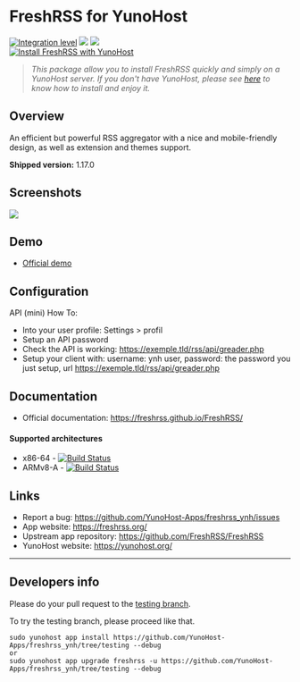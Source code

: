 # FreshRSS for YunoHost

[![Integration level](https://dash.yunohost.org/integration/freshrss.svg)](https://dash.yunohost.org/appci/app/freshrss) ![](https://ci-apps.yunohost.org/ci/badges/freshrss.status.svg) ![](https://ci-apps.yunohost.org/ci/badges/freshrss.maintain.svg)  
[![Install FreshRSS with YunoHost](https://install-app.yunohost.org/install-with-yunohost.png)](https://install-app.yunohost.org/?app=freshrss)

> *This package allow you to install FreshRSS quickly and simply on a YunoHost server.
If you don't have YunoHost, please see [here](https://yunohost.org/#/install) to know how to install and enjoy it.*

## Overview

An efficient but powerful RSS aggregator with a nice and mobile-friendly design, as well as extension and themes support.

**Shipped version:** 1.17.0

## Screenshots

![](https://freshrss.org/images/screenshot.png)

## Demo

* [Official demo](https://demo.freshrss.org)

## Configuration

API (mini) How To:
* Into your user profile: Settings > profil
* Setup an API password
* Check the API is working: https://exemple.tld/rss/api/greader.php
* Setup your client with: username: ynh user, password: the password you just setup, url https://exemple.tld/rss/api/greader.php

## Documentation

 * Official documentation: https://freshrss.github.io/FreshRSS/

#### Supported architectures

* x86-64 - [![Build Status](https://ci-apps.yunohost.org/ci/logs/freshrss%20%28Apps%29.svg)](https://ci-apps.yunohost.org/ci/apps/freshrss/)
* ARMv8-A - [![Build Status](https://ci-apps-arm.yunohost.org/ci/logs/freshrss%20%28Apps%29.svg)](https://ci-apps-arm.yunohost.org/ci/apps/freshrss/)

## Links

 * Report a bug: https://github.com/YunoHost-Apps/freshrss_ynh/issues
 * App website: https://freshrss.org/
 * Upstream app repository: https://github.com/FreshRSS/FreshRSS
 * YunoHost website: https://yunohost.org/

---

## Developers info

Please do your pull request to the [testing branch](https://github.com/YunoHost-Apps/freshrss_ynh/tree/testing).

To try the testing branch, please proceed like that.
```
sudo yunohost app install https://github.com/YunoHost-Apps/freshrss_ynh/tree/testing --debug
or
sudo yunohost app upgrade freshrss -u https://github.com/YunoHost-Apps/freshrss_ynh/tree/testing --debug
```
